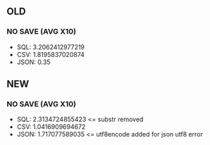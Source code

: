 ## OLD
### NO SAVE (AVG X10)
- SQL: 3.2062412977219
- CSV: 1.8195837020874
- JSON: 0.35
## NEW
### NO SAVE (AVG X10)
- SQL: 2.3134724855423 <= substr removed
- CSV: 1.0416909694672
- JSON: 1.717077589035 <= utf8encode added for json utf8 error
